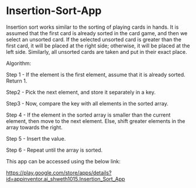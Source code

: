 # Insertion-Sort-App

Insertion sort works similar to the sorting of playing cards in hands. It is assumed that the first card is already sorted in the card game, and then we select an unsorted card. If the selected unsorted card is greater than the first card, it will be placed at the right side; otherwise, it will be placed at the left side. Similarly, all unsorted cards are taken and put in their exact place.

Algorithm:

Step 1 - If the element is the first element, assume that it is already sorted. Return 1.

Step2 - Pick the next element, and store it separately in a key.

Step3 - Now, compare the key with all elements in the sorted array.

Step 4 - If the element in the sorted array is smaller than the current element, then move to the next element. Else, shift greater elements in the array towards the right.

Step 5 - Insert the value.

Step 6 - Repeat until the array is sorted.

This app can be accessed using the below link:

https://play.google.com/store/apps/details?id=appinventor.ai_shweth1015.Insertion_Sort_App
